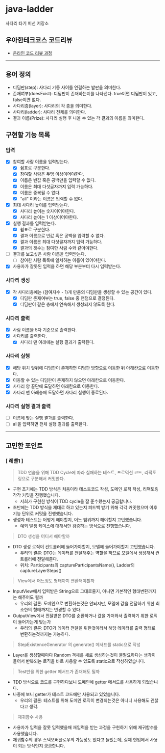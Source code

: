 # java-ladder

사다리 타기 미션 저장소

## 우아한테크코스 코드리뷰

- [온라인 코드 리뷰 과정](https://github.com/woowacourse/woowacourse-docs/blob/master/maincourse/README.md)

---

## 용어 정의

- 디딤판(step): 사다리 기둥 사이를 연결하는 발판을 의미한다.
- 존재여부(doesExist): 디딤판이 존재하는지를 나타낸다. true이면 디딤판이 있고, false이면 없다.
- 사다리층(layer): 사다리의 각 층을 의미한다.
- 사다리(ladder): 사다리 전체를 의미한다.
- 결과 이름(Prize): 사다리 실행 후 나올 수 있는 각 결과의 이름을 의미한다.

## 구현할 기능 목록

### 입력

- [x] 참여할 사람 이름을 입력받는다.
    - [x] 쉼표로 구분한다.
    - [x] 참여할 사람은 두명 이상이어야한다.
    - [x] 이름은 빈값 혹은 공백만을 입력할 수 없다.
    - [x] 이름은 최대 다섯글자까지 입력 가능하다.
    - [x] 이름은 중복될 수 없다.
    - [x] "all" 이라는 이름은 입력할 수 없다.
- [x] 최대 사다리 높이를 입력받는다.
    - [x] 사다리 높이는 숫자이어야한다.
    - [x] 사다리 높이는 1 이상이어야한다.
- [x] 실행 결과를 입력받는다.
    - [x] 쉼표로 구분한다.
    - [x] 결과 이름으로 빈값 혹은 공백을 입력할 수 없다.
    - [x] 결과 이름은 최대 다섯글자까지 입력 가능하다.
    - [x] 결과의 갯수는 참여한 사람 수와 같아야한다.
- [ ] 결과를 보고싶은 사람 이름을 입력받는다.
    - [ ] 참여한 사람 목록에 일치하는 이름이 있어야한다.
- [x] 사용자가 잘못된 입력을 하면 해당 부분부터 다시 입력받는다.

### 사다리 생성

- [x] 각 사다리층에는 (참여자수 - 1)개 만큼의 디딤판을 생성할 수 있는 공간이 있다.
    - [x] 디딤판 존재여부는 true, false 중 랜덤으로 결정된다.
    - [x] 디딤판이 같은 층에서 연속해서 생성되지 않도록 한다.

### 사다리 출력

- [x] 사람 이름을 5자 기준으로 출력한다.
- [x] 사다리를 출력한다.
    - [x] 사다리 맨 아래에는 실행 결과가 출력된다.

### 사다리 실행

- [x] 해당 위치 앞뒤에 디딤판이 존재하면 디딤판 방향으로 이동한 뒤 아래칸으로 이동한다.
- [x] 이동할 수 있는 디딤판이 존재하지 않으면 아래칸으로 이동한다.
- [x] 사다리 양 끝단에 도달하면 아래칸으로 이동한다.
- [x] 사다리 맨 아래층에 도달하면 사다리 실행이 종료된다.

### 사다리 실행 결과 출력

- [ ] 이름에 맞는 실행 결과를 출력한다.
- [ ] all을 입력하면 전체 실행 결과를 출력한다.

---

## 고민한 포인트

### [ 레벨1 ]

> TDD 연습을 위해 TDD Cycle에 따라 실패하는 테스트, 프로덕션 코드, 리팩토링으로 구분해서 커밋한다.

- 구현 초기에는 TDD 방식은 처음이라 테스트코드 작성, 도메인 로직 작성, 리팩토링 각각 커밋을 진행했습니다.
    - 저희가 구현한 방식이 TDD cycle을 잘 준수했는지 궁금합니다.
- 초반에는 TDD 방식을 제대로 하고 있는지 피드백 받기 위해 각각 커밋했으며 이후 기능 단위로 커밋을 진행했습니다.
- 생성자 테스트는 어떻게 해야할지, 어느 범위까지 해야할지 고민했습니다.
    - 예외 발생 케이스에 대해서만 검증하는 방식으로 진행했습니다.

> DTO 생성을 어디서 해야할까

- DTO 생성 로직이 컨트롤러에 들어가야할지, 모델에 들어가야할지 고민했습니다.
    - 우리의 결론: DTO는 데이터를 전달해주는 역할을 하므로 모델에서 생성해서 컨트롤러에 전달해준다.</br>
    - 위치: Participants의 captureParticipantsName(), Ladder의 captureLayerSteps()

> View에서 어느정도 형태까지 변환해야할까

- InputView에서 입력받은 String으로 그대로줄지, 아니면 기본적인 형태변환까지는 해주어도 될까
    - 우리의 결론: 도메인으로 변환하는것은 안되지만, 모델에 값을 전달하기 위한 최소한의 형태까지는 변경할 수 있다.
- OutputView에서 전달받은 DTO를 순환하거나 값을 가져와서 출력하기 위한 로직이 들어가는게 맞는가
    - 우리의 결론: DTO가 데이터 전달을 위한것이라서 해당 데이터를 출력 형태로 변환하는것까지는 가능하다.

> StepExistenceGenerator 의 generate() 메서드를 static으로 작성

- Layer를 생성할때마다 Random 객체를 새로 생성하는것이 불필요하다는 생각이 들어서 반복되는 로직을 바로 사용할 수 있도록 static으로 작성하였습니다.

> Test만을 위한 getter 메서드가 존재해도 될까

- TDD 방식으로 코드를 구현하다보니 도메인에 getter 메서드를 사용하게 되었습니다.
- 나중에 보니 getter가 테스트 코드에만 사용되고 있었습니다.
    - 우리의 결론: 테스트를 위해 도메인 로직이 변경되는것은 아니니 사용해도 괜찮다고 생각.

> 재귀함수 사용

- 사용자가 입력을 잘못 입력했을때 재입력을 받는 과정을 구현하기 위해 재귀함수를 사용했습니다.
- 재귀함수의 경우 스택오버플로우의 가능성도 있다고 들었는데, 실제 현업에서 사용이 되는 방식인지 궁금합니다.
